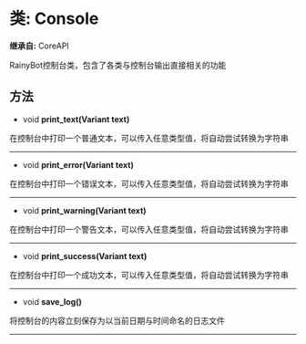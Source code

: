 # 类: Console  
  
**继承自:** CoreAPI  
  
RainyBot控制台类，包含了各类与控制台输出直接相关的功能  
  
## 方法 
  
- void **print_text(Variant text)**  
  
在控制台中打印一个普通文本，可以传入任意类型值，将自动尝试转换为字符串  
  
---  
  
- void **print_error(Variant text)**  
  
在控制台中打印一个错误文本，可以传入任意类型值，将自动尝试转换为字符串  
  
---  
  
- void **print_warning(Variant text)**  
  
在控制台中打印一个警告文本，可以传入任意类型值，将自动尝试转换为字符串  
  
---  
  
- void **print_success(Variant text)**  
  
在控制台中打印一个成功文本，可以传入任意类型值，将自动尝试转换为字符串  
  
---  
  
- void **save_log()**  
  
将控制台的内容立刻保存为以当前日期与时间命名的日志文件  
  
---  
  

